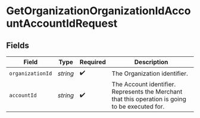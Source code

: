 # GetOrganizationOrganizationIdAccountAccountIdRequest


## Fields

| Field                                                                                            | Type                                                                                             | Required                                                                                         | Description                                                                                      |
| ------------------------------------------------------------------------------------------------ | ------------------------------------------------------------------------------------------------ | ------------------------------------------------------------------------------------------------ | ------------------------------------------------------------------------------------------------ |
| `organizationId`                                                                                 | *string*                                                                                         | :heavy_check_mark:                                                                               | The Organization identifier.                                                                     |
| `accountId`                                                                                      | *string*                                                                                         | :heavy_check_mark:                                                                               | The Account identifier. Represents the Merchant that this operation is going to be executed for. |